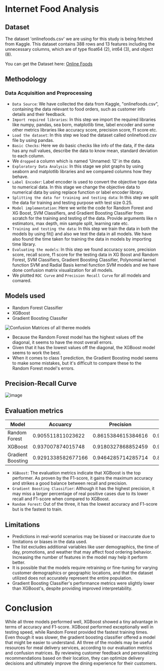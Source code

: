 # **Internet Food Analysis**

## **Dataset**
The dataset 'onlinefoods.csv' we are using for this study is being fetched from Kaggle. This dataset contains 388 rows and 13 features including the unnecessary columns, which are of type float64 (2), int64 (3), and object (8).

You can get the Dataset here: [Online Foods](https://www.kaggle.com/code/yinn94/food-visualization-classification-acc-0-91/input)

## **Methodology**
### Data Acquisition and Preprocessing
- `Data Source`: We have collected the data from Kaggle, "onlinefoods.csv", containing the data relevant to food orders, such as customer info details and their feedback.
- `Import required libraries`: In this step we import the required libraries like numpy, pandas, sea born, matplotlib time, label encoder and some other metrics libraries like accuracy score, precision score, f1 score etc.
- `Load the dataset`: In this step we load the dataset called onlinefood.csv file by using pandas.
- `Basic Checks`: Here we do basic checks like info of the data, if the data has any null values, describe the data to know mean, standard deviation to each column.
- We `dropped` a column which is named 'Unnamed: 12’ in the data.
- `Exploratory Data Analysis`: In this stage we plot graphs by using seaborn and matplotlib libraries and we compared columns how they behave.
- `Label Encoder`: Label encoder is used to convert the objective type data to numerical data. In this stage we change the objective data to numerical data by using replace function or label encoder library.
- `Splitting the data for training and testing data`: In this step we split the data for training and testing purpose with test size 0.25.
- `Model implementation`:  Here we write the code for Random Forest and XG Boost, SVM Classifiers, and Gradient Boosting Classifier from scratch for the training and testing of the data. Provide arguments like n estimators, max depth, min sample split, learning rate etc.
- `Training and testing the data`: In this step we train the data in both the models by using fit() and also we test the data in all models. We have also found the time taken for training the data in models by importing time library.
- `Evaluating the models`: In this step we found accuracy score, precision score, recall score, f1 score for the testing data in XG Boost and Random Forest, SVM Classifiers, Gradient Boosting Classifier, Polynomial kernel function SVM and Radial Basis kernel function SVM models and we have done confusion matrix visualization for all models.
- We plotted `ROC Curve` and `Precision Recall Curve` for all models and comared.

## **Models used**
- Random Forest Classifier
- XGBoost
- Gradient Boosting Classifer

![Confusion Matrices of all theree models](https://github.com/neehanthreddym/internet-food-analysis/assets/167118432/033e9a63-2d48-4bd0-9c7c-8126baccbad9)
- Because the Random Forest model has the highest values off the diagonal, it seems to have the most overall errors.
- Given that it has the lowest values off the diagonal, the XGBoost model seems to work the best.
- When it comes to class 1 prediction, the Gradient Boosting model seems to make some mistakes, but it's difficult to compare these to the Random Forest model's errors.

## **Precision-Recall Curve**
![image](https://github.com/neehanthreddym/internet-food-analysis/assets/167118432/430e6c9c-9e91-4dfd-b6b2-b208e26854c9)

## **Evaluation metrics**

|Model              | Accuarcy           | Precision          | Recall             | F1-score           |
| ----------------- | ------------------ | ------------------ | ------------------ | ------------------ |
| Random Forest     | 0.905511811023622  | 0.8615384615384616 | 0.9491525423728814 | 0.903225806451613  |
| XGBoost           | 0.937007874015748  | 0.9180327868852459 | 0.9491525423728814 | 0.9333333333333333 |
| Gradient Boosting | 0.9291338582677166 | 0.9464285714285714 | 0.8983050847457628 | 0.9217391304347826 |

- `XGBoost`: The evaluation metrics indicate that XGBoost is the top performer. As proven by the F1-score, it gains the maximum accuracy and strikes a good balance between recall and precision.
- `Gradient Boosting Classifier`: Although it has the highest precision, it may miss a larger percentage of real positive cases due to its lower recall and F1-score when compared to XGBoost.
- `Random Forest`: Out of the three, it has the lowest accuracy and F1-score but is the fastest to train.

## **Limitations**
- Predictions in real-world scenarios may be biased or inaccurate due to limitations or biases in the data used.
- The list excludes additional variables like user demographics, the time of day, promotions, and weather that may affect food ordering behavior. Increasing the number of features in the model may help it perform better.
- It is possible that the models require retraining or fine-tuning for varying customer demographics or geographic locations, and that the dataset utilized does not accurately represent the entire population.
- Gradient Boosting Classifier's performance metrics were slightly lower than XGBoost's, despite providing improved interpretability.

# **Conclusion**

While all three models performed well, XGBoost showed a tiny advantage in terms of accuracy and F1-score. XGBoost performed exceptionally well in testing speed, while Random Forest provided the fastest training times. Even though it was slower, the gradient boosting classifier offered a model that might be easier to understand. All three of the models may be useful resources for meal delivery services, according to our evaluation metrics and confusion matrices. By reviewing customer feedback and personalizing recommendations based on their location, they can optimize delivery decisions and ultimately improve the dining experience for their customers.
